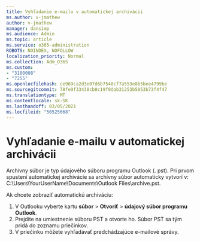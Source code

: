 ```yaml
---
title: Vyhľadanie e-mailu v automatickej archivácii
ms.author: v-jmathew
author: v-jmathew
manager: dansimp
ms.audience: Admin
ms.topic: article
ms.service: o365-administration
ROBOTS: NOINDEX, NOFOLLOW
localization_priority: Normal
ms.collection: Adm_O365
ms.custom:
- "3100008"
- "7255"
ms.openlocfilehash: ce969ca2d3e07d6b7548cf7a553e8b5bee4799be
ms.sourcegitcommit: 78fe9f33438cb0c19f0dab31253b5853b73f4f47
ms.translationtype: MT
ms.contentlocale: sk-SK
ms.lasthandoff: 03/05/2021
ms.locfileid: "50525668"
---
```

# <a name="find-email-in-autoarchive"></a>Vyhľadanie e-mailu v automatickej archivácii

Archívny súbor je typ údajového súboru programu Outlook (. pst). Pri prvom spustení automatickej archivácie sa archívny súbor automaticky vytvorí v: C:\Users\YourUserName\Documents\Outlook Files\archive.pst.

Ak chcete zobraziť automatickú archiváciu:

1. V Outlooku vyberte kartu **súbor** > **Otvoriť**  >  **údajový súbor programu Outlook**.
2. Prejdite na umiestnenie súboru PST a otvorte ho. Súbor PST sa tým pridá do zoznamu priečinkov.
3. V priečinku môžete vyhľadávať predchádzajúce e-mailové správy.
